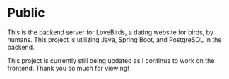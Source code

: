 # Public

This is the backend server for LoveBirds, a dating website for birds, by humans.
This project is utilizing Java, Spring Boot, and PostgreSQL in the backend.

This project is currently still being updated as I continue to work on the frontend.
Thank you so much for viewing!

